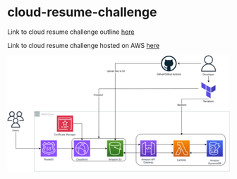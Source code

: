 # cloud-resume-challenge

Link to cloud resume challenge outline [here](https://cloudresumechallenge.dev/docs/the-challenge/aws/)

Link to cloud resume challenge hosted on AWS [here](https://e86xucloud.net/)

![Image](diagram/CRCdiagram.drawio.svg)